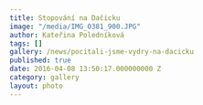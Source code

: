```yaml
---
title: Stopování na Dačicku
image: "/media/IMG_0381_900.JPG"
author: Kateřina Poledníková
tags: []
gallery: /news/pocitali-jsme-vydry-na-dacicku
published: true
date: 2016-04-08 13:50:17.000000000 Z
category: gallery
layout: photo
---
```


